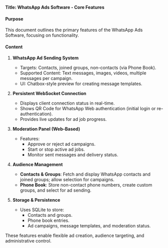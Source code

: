 **Title: WhatsApp Ads Software - Core Features**

#### Purpose
This document outlines the primary features of the WhatsApp Ads Software, focusing on functionality.

#### Content
1. **WhatsApp Ad Sending System**
   - Targets: Contacts, joined groups, non-contacts (via Phone Book).
   - Supported Content: Text messages, images, videos, multiple messages per campaign.
   - UI: Chatbox-style preview for creating message templates.

2. **Persistent WebSocket Connection**
   - Displays client connection status in real-time.
   - Shows QR Code for WhatsApp Web authentication (initial login or re-authentication).
   - Provides live updates for ad job progress.

3. **Moderation Panel (Web-Based)**
   - Features:
     - Approve or reject ad campaigns.
     - Start or stop active ad jobs.
     - Monitor sent messages and delivery status.

4. **Audience Management**
   - **Contacts & Groups**: Fetch and display WhatsApp contacts and joined groups; allow selection for campaigns.
   - **Phone Book**: Store non-contact phone numbers, create custom groups, and select for ad sending.

5. **Storage & Persistence**
   - Uses SQLite to store:
     - Contacts and groups.
     - Phone book entries.
     - Ad campaigns, message templates, and moderation status.

These features enable flexible ad creation, audience targeting, and administrative control.